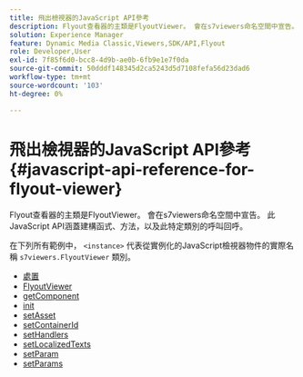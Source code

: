 ```yaml
---
title: 飛出檢視器的JavaScript API參考
description: Flyout查看器的主類是FlyoutViewer。 會在s7viewers命名空間中宣告。 此JavaScript API涵蓋建構函式、方法，以及此特定類別的呼叫回呼。
solution: Experience Manager
feature: Dynamic Media Classic,Viewers,SDK/API,Flyout
role: Developer,User
exl-id: 7f85f6d0-bcc8-4d9b-ae0b-6fb9e1e7f0da
source-git-commit: 50dddf148345d2ca5243d5d7108fefa56d23dad6
workflow-type: tm+mt
source-wordcount: '103'
ht-degree: 0%

---
```


# 飛出檢視器的JavaScript API參考{#javascript-api-reference-for-flyout-viewer}

Flyout查看器的主類是FlyoutViewer。 會在s7viewers命名空間中宣告。 此JavaScript API涵蓋建構函式、方法，以及此特定類別的呼叫回呼。

在下列所有範例中， `<instance>` 代表從實例化的JavaScript檢視器物件的實際名稱 `s7viewers.FlyoutViewer` 類別。

* [處置](r-html5-flyout-viewer-20-javascriptapiref-dispose.md)
* [FlyoutViewer](r-html5-flyout-viewer-20-javascriptapiref-.flyoutviewer.md)
* [getComponent](r-html5-flyout-viewer-20-javascriptapiref-getcomponent.md)
* [init](r-html5-flyout-viewer-20-javascriptapiref-init.md)
* [setAsset](r-html5-flyout-viewer-20-javascriptapiref-setasset.md)
* [setContainerId](r-html5-flyout-viewer-20-javascriptapiref-.setcontainerid.md)
* [setHandlers](r-html5-flyout-viewer-20-javascriptapiref-sethandlers.md)
* [setLocalizedTexts](r-html5-flyout-viewer-20-javascriptapiref-setlocalizedtexts.md)
* [setParam](r-html5-flyout-viewer-20-javascriptapiref-setparam.md)
* [setParams](r-html5-flyout-viewer-20-javascriptapiref-setparams.md)
